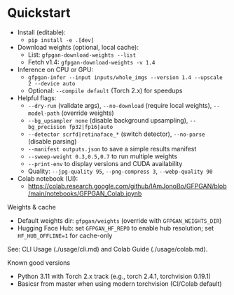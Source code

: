 # Quickstart

- Install (editable):
  - `pip install -e .[dev]`
- Download weights (optional, local cache):
  - List: `gfpgan-download-weights --list`
  - Fetch v1.4: `gfpgan-download-weights -v 1.4`
- Inference on CPU or GPU:
  - `gfpgan-infer --input inputs/whole_imgs --version 1.4 --upscale 2 --device auto`
  - Optional: `--compile default` (Torch 2.x) for speedups
- Helpful flags:
  - `--dry-run` (validate args), `--no-download` (require local weights), `--model-path` (override weights)
  - `--bg_upsampler none` (disable background upsampling), `--bg_precision fp32|fp16|auto`
  - `--detector scrfd|retinaface_*` (switch detector), `--no-parse` (disable parsing)
  - `--manifest outputs.json` to save a simple results manifest
  - `--sweep-weight 0.3,0.5,0.7` to run multiple weights
  - `--print-env` to display versions and CUDA availability
  - Quality: `--jpg-quality 95`, `--png-compress 3`, `--webp-quality 90`
- Colab notebook (UI):
  - https://colab.research.google.com/github/IAmJonoBo/GFPGAN/blob/main/notebooks/GFPGAN_Colab.ipynb

Weights & cache
- Default weights dir: `gfpgan/weights` (override with `GFPGAN_WEIGHTS_DIR`)
- Hugging Face Hub: set `GFPGAN_HF_REPO` to enable hub resolution; set `HF_HUB_OFFLINE=1` for cache-only

See: CLI Usage (./usage/cli.md) and Colab Guide (./usage/colab.md).

Known good versions
- Python 3.11 with Torch 2.x track (e.g., torch 2.4.1, torchvision 0.19.1)
- Basicsr from master when using modern torchvision (CI/Colab default)
